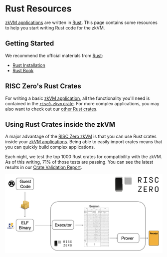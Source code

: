 # Rust Resources

[zkVM applications] are written in [Rust]. 
This page contains some resources to help you start writing Rust code for the zkVM. 

## Getting Started
We recommend the official materials from [Rust]:
- [Rust Installation]
- [Rust Book]

## RISC Zero's Rust Crates
For writing a basic [zkVM application], all the functionality you'll need is contained in the [`risc0-zkvm` crate]. 
For more complex applications, you may also want to check out our [other Rust crates].

## Using Rust Crates inside the zkVM
A major advantage of the [RISC Zero zkVM] is that you can use Rust crates inside your [zkVM applications]. 
Being able to easily import crates means that you can quickly build complex applications. 

Each night, we test the top 1000 Rust crates for compatibility with the zkVM. 
As of this writing, 71% of those tests are passing.
You can see the latest results in our [Crate Validation Report]. 

![From Guest Code to Receipt](../../../static/diagrams/from-rust-to-receipt.png)

[RISC Zero zkVM]: ../
[zkVM application]: ../
[zkVM applications]: ../
[Rust]: https://www.rust-lang.org/
[Rust Installation]: https://www.rust-lang.org/tools/install
[Rust Book]: https://doc.rust-lang.org/book/
[Cargo Installation]: https://doc.rust-lang.org/cargo/getting-started/installation.html
[Cargo Book]: https://doc.rust-lang.org/cargo/
[Cargo]: https://doc.rust-lang.org/cargo/
[`risc0-zkvm` crate]: https://docs.rs/risc0-zkvm/0.16/risc0_zkvm/
[Crate Validation Report]: https://risc0.github.io/ghpages/dev/crate-validation/index.html
[other Rust crates]: https://github.com/risc0/risc0#rust-libraries

